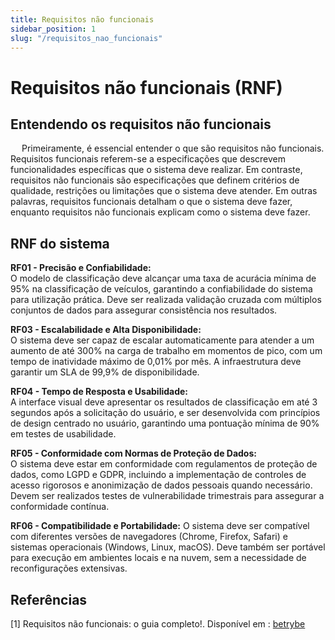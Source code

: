 ```yaml
---
title: Requisitos não funcionais
sidebar_position: 1
slug: "/requisitos_nao_funcionais"
---
```


# Requisitos não funcionais (RNF)

## Entendendo os requisitos não funcionais
&emsp; Primeiramente, é essencial entender o que são requisitos não funcionais. Requisitos funcionais referem-se a especificações que descrevem funcionalidades específicas que o sistema deve realizar. Em contraste, requisitos não funcionais são especificações que definem critérios de qualidade, restrições ou limitações que o sistema deve atender. Em outras palavras, requisitos funcionais detalham o que o sistema deve fazer, enquanto requisitos não funcionais explicam como o sistema deve fazer.

## RNF do sistema
**RF01 - Precisão e Confiabilidade:**  
O modelo de classificação deve alcançar uma taxa de acurácia mínima de 95% na classificação de veículos, garantindo a confiabilidade do sistema para utilização prática. Deve ser realizada validação cruzada com múltiplos conjuntos de dados para assegurar consistência nos resultados.

**RF03 - Escalabilidade e Alta Disponibilidade:**  
O sistema deve ser capaz de escalar automaticamente para atender a um aumento de até 300% na carga de trabalho em momentos de pico, com um tempo de inatividade máximo de 0,01% por mês. A infraestrutura deve garantir um SLA de 99,9% de disponibilidade.

**RF04 - Tempo de Resposta e Usabilidade:**  
A interface visual deve apresentar os resultados de classificação em até 3 segundos após a solicitação do usuário, e ser desenvolvida com princípios de design centrado no usuário, garantindo uma pontuação mínima de 90% em testes de usabilidade.

**RF05 - Conformidade com Normas de Proteção de Dados:**  
O sistema deve estar em conformidade com regulamentos de proteção de dados, como LGPD e GDPR, incluindo a implementação de controles de acesso rigorosos e anonimização de dados pessoais quando necessário. Devem ser realizados testes de vulnerabilidade trimestrais para assegurar a conformidade contínua.

**RF06 - Compatibilidade e Portabilidade:**
O sistema deve ser compatível com diferentes versões de navegadores (Chrome, Firefox, Safari) e sistemas operacionais (Windows, Linux, macOS). Deve também ser portável para execução em ambientes locais e na nuvem, sem a necessidade de reconfigurações extensivas.

## Referências 

[1] Requisitos não funcionais: o guia completo!. Disponível em : [betrybe](https://blog.betrybe.com/tecnologia/requisitos-nao-funcionais/)
